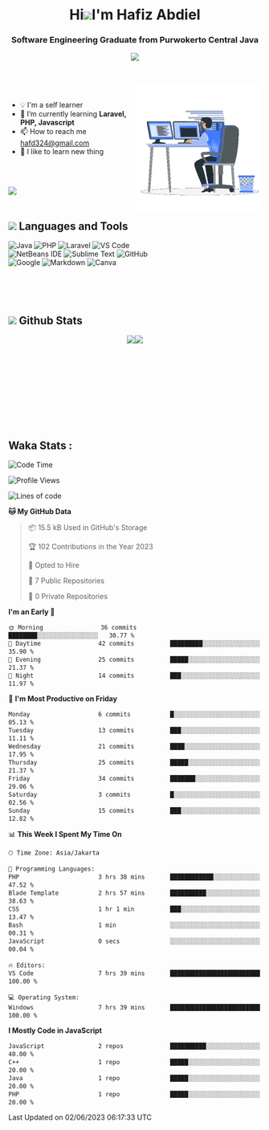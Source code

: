 
<h1 align="center"><b>Hi<img src="https://media.giphy.com/media/hvRJCLFzcasrR4ia7z/giphy.gif" width="35">I'm Hafiz Abdiel </b></h1>

<h3 align="center"> Software Engineering Graduate from Purwokerto Central Java  </h3>

<div align='center'>
	
![](https://komarev.com/ghpvc/?username=dlzcods&style=for-the-badge)
	
</div>
<br>

<picture> <img align="right" src="https://github.com/0xAbdulKhalid/0xAbdulKhalid/raw/main/assets/mdImages/Right_Side.gif" width = 250px></picture>

<br>

- 💡 I'm a self learner
- 🌱 I’m currently learning **Laravel, PHP, Javascript**
- 📫 How to reach me [hafd324@gmail.com](mailto:hafd324d@gmail.com)
- 📃 I like to learn new thing

<br><br>

<img src="https://user-images.githubusercontent.com/73097560/115834477-dbab4500-a447-11eb-908a-139a6edaec5c.gif"><br><br>

## <img src="https://media2.giphy.com/media/QssGEmpkyEOhBCb7e1/giphy.gif?cid=ecf05e47a0n3gi1bfqntqmob8g9aid1oyj2wr3ds3mg700bl&rid=giphy.gif" width ="25"><b> Languages and Tools</b>

![Java](https://img.shields.io/badge/Java-FFFFFF.svg?style=for-the-badge&logo=java&logoColor=blue)
![PHP](https://img.shields.io/badge/PHP%20-FFFFFF.svg?style=for-the-badge&logo=php&logoColor=blue)
![Laravel](https://img.shields.io/badge/laravel-FFFFFF.svg?style=for-the-badge&logo=laravel&logoColor=blue)
![VS Code](https://img.shields.io/badge/VS%20Code-FFFFFF.svg?style=for-the-badge&logo=visual-studio-code&logoColor=blue)
<br>
![NetBeans IDE](https://img.shields.io/badge/NetBeansIDE-FFFFFF.svg?style=for-the-badge&logo=apache-netbeans-ide&logoColor=blue)
![Sublime Text](https://img.shields.io/badge/sublime_text-FFFFFF.svg?style=for-the-badge&logo=sublime-text&logoColor=blue)
![GitHub](https://img.shields.io/badge/github-FFFFFF.svg?style=for-the-badge&logo=github&logoColor=blue)
<br>
![Google](https://img.shields.io/badge/google-FFFFFF.svg?style=for-the-badge&logo=google&logoColor=blue)
![Markdown](https://img.shields.io/badge/markdown-FFFFFF.svg?style=for-the-badge&logo=markdown&logoColor=blue)
![Canva](https://img.shields.io/badge/Canva-FFFFFF.svg?style=for-the-badge&logo=Canva&logoColor=blue)

<br>
<br>
<br>


## <img src="https://media.giphy.com/media/iY8CRBdQXODJSCERIr/giphy.gif" width="35"><b> Github Stats </b>

<div  style="display: flex; flex-wrap: wrap; justify-content: center;">
   <img height="160em" src="https://github-readme-stats.vercel.app/api?username=dlzcods&show_icons=true&theme=default" />
   <img height="160em" src="https://github-readme-stats.vercel.app/api/top-langs/?username=dlzcods&layout=compact" />
</div>



<br>

## Waka Stats :

<!--START_SECTION:waka-->
![Code Time](http://img.shields.io/badge/Code%20Time-50%20hrs%2021%20mins-blue)

![Profile Views](http://img.shields.io/badge/Profile%20Views-14-blue)

![Lines of code](https://img.shields.io/badge/From%20Hello%20World%20I%27ve%20Written-701.3%20thousand%20lines%20of%20code-blue)

**🐱 My GitHub Data** 

> 📦 15.5 kB Used in GitHub's Storage 
 > 
> 🏆 102 Contributions in the Year 2023
 > 
> 💼 Opted to Hire
 > 
> 📜 7 Public Repositories 
 > 
> 🔑 0 Private Repositories 
 > 
**I'm an Early 🐤** 

```text
🌞 Morning                36 commits          ████████░░░░░░░░░░░░░░░░░   30.77 % 
🌆 Daytime                42 commits          █████████░░░░░░░░░░░░░░░░   35.90 % 
🌃 Evening                25 commits          █████░░░░░░░░░░░░░░░░░░░░   21.37 % 
🌙 Night                  14 commits          ███░░░░░░░░░░░░░░░░░░░░░░   11.97 % 
```
📅 **I'm Most Productive on Friday** 

```text
Monday                   6 commits           █░░░░░░░░░░░░░░░░░░░░░░░░   05.13 % 
Tuesday                  13 commits          ███░░░░░░░░░░░░░░░░░░░░░░   11.11 % 
Wednesday                21 commits          ████░░░░░░░░░░░░░░░░░░░░░   17.95 % 
Thursday                 25 commits          █████░░░░░░░░░░░░░░░░░░░░   21.37 % 
Friday                   34 commits          ███████░░░░░░░░░░░░░░░░░░   29.06 % 
Saturday                 3 commits           █░░░░░░░░░░░░░░░░░░░░░░░░   02.56 % 
Sunday                   15 commits          ███░░░░░░░░░░░░░░░░░░░░░░   12.82 % 
```


📊 **This Week I Spent My Time On** 

```text
🕑︎ Time Zone: Asia/Jakarta

💬 Programming Languages: 
PHP                      3 hrs 38 mins       ████████████░░░░░░░░░░░░░   47.52 % 
Blade Template           2 hrs 57 mins       ██████████░░░░░░░░░░░░░░░   38.63 % 
CSS                      1 hr 1 min          ███░░░░░░░░░░░░░░░░░░░░░░   13.47 % 
Bash                     1 min               ░░░░░░░░░░░░░░░░░░░░░░░░░   00.31 % 
JavaScript               0 secs              ░░░░░░░░░░░░░░░░░░░░░░░░░   00.04 % 

🔥 Editors: 
VS Code                  7 hrs 39 mins       █████████████████████████   100.00 % 

💻 Operating System: 
Windows                  7 hrs 39 mins       █████████████████████████   100.00 % 
```

**I Mostly Code in JavaScript** 

```text
JavaScript               2 repos             ██████████░░░░░░░░░░░░░░░   40.00 % 
C++                      1 repo              █████░░░░░░░░░░░░░░░░░░░░   20.00 % 
Java                     1 repo              █████░░░░░░░░░░░░░░░░░░░░   20.00 % 
PHP                      1 repo              █████░░░░░░░░░░░░░░░░░░░░   20.00 % 
```




 Last Updated on 02/06/2023 06:17:33 UTC
<!--END_SECTION:waka-->

<br>
<br>
